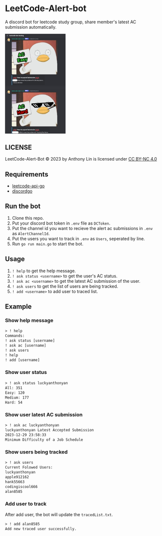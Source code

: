 # LeetCode-Alert-bot
A discord bot for leetcode study group, share member's latest AC submission automatically.

<img src="image/sample.jpg" width="200">

## LICENSE
LeetCode-Alert-Bot © 2023 by Anthony Lin is licensed under [CC BY-NC 4.0](https://creativecommons.org/licenses/by-nc/4.0/?ref=chooser-v1)

## Requirements
- [leetcode-api-go](https://github.com/dustyRAIN/leetcode-api-go)
- [discordgo](https://github.com/bwmarrin/discordgo)

## Run the bot
1. Clone this repo.
2. Put your discord bot token in `.env` file as `DCToken`.
3. Put the channel id you want to recieve the alert ac submissions in `.env` as `AlertChannelId`.
4. Put the users you want to track in `.env` as `Users`, seperated by line.
5. Run `go run main.go` to start the bot.

## Usage
1. `! help` to get the help message.
2. `! ask status <username>` to get the user's AC status.
3. `! ask ac <username>` to get the latest AC submission of the user.
4. `! ask users` to get the list of users are being tracked.
5. `! add <username>` to add user to traced list.

## Example
### Show help message
```
> ! help
Commands:
! ask status [username]
! ask ac [username]
! ask users
! help
! add [username]
```

### Show user status
```
> ! ask status luckyanthonyan
All: 351
Easy: 120
Medium: 177
Hard: 54
```

### Show user latest AC submission
```
> ! ask ac luckyanthonyan
luckyanthonyan Latest Accepted Submission
2023-12-29 23:58:33
Minimum Difficulty of a Job Schedule
```

### Show users being tracked
```
> ! ask users
Current Folowed Users:
luckyanthonyan
apple912162
hank55663
codingiscool666
alan8585
```

### Add user to track

After add user, the bot will update the `tracedList.txt`.
```
> ! add alan8585
Add new traced user successfully.
```

